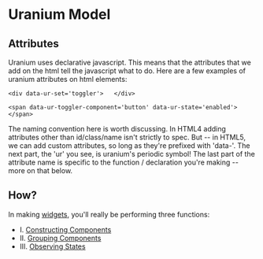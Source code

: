 # Uranium Model #

## Attributes ##

Uranium uses declarative javascript. This means that the attributes that we add on the html tell the javascript what to do. Here are a few examples of uranium attributes on html elements:

    <div data-ur-set='toggler'>   </div>

    <span data-ur-toggler-component='button' data-ur-state='enabled'>   </span>

The naming convention here is worth discussing. In HTML4 adding attributes other than id/class/name isn't strictly to spec. But -- in HTML5, we can add custom attributes, so long as they're prefixed with 'data-'. The next part, the 'ur' you see, is uranium's periodic symbol! The last part of the attribute name is specific to the function / declaration you're making -- more on that below.

## How? ##

In making [widgets](../widgets/widgets.md), you'll really be performing three functions:

-  I. [Constructing Components](construction.md)
-  II. [Grouping Components](grouping.md)
-  III. [Observing States](states.md)

